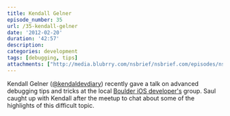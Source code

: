 ```yaml
---
title: Kendall Gelner
episode_number: 35
url: /35-kendall-gelner
date: '2012-02-20'
duration: '42:57'
description:
categories: development
tags: [debugging, tips]
attachments: ["http://media.blubrry.com/nsbrief/nsbrief.com/episodes/nsbrief_35_kendal_gelner.m4a"]
---
```


Kendall Gelner ([@kendaldevdiary](http://twitter.com/kendaldevdiary)) recently gave a talk on advanced debugging tips and tricks at the local [Boulder iOS developer's](http://boulderios.com) group. Saul caught up with Kendall after the meetup to chat about some of the highlights of this difficult topic.
